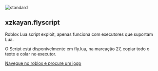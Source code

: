 ![standard](https://github.com/KayanKristin1/xzkayan.flyscript/assets/111652586/a6cc509f-1f75-4094-85e9-8b08354a3b26)

<h2> xzkayan.flyscript </h2>
  
Roblox Lua script exploit, apenas funciona com executores que suportam Lua.

<p>O Script está disponívelmente em fly.lua, na marcação 27, copiar todo o texto e colar no executor. </p>

[Navegue no roblox e procure um jogo](https://roblox.com)


